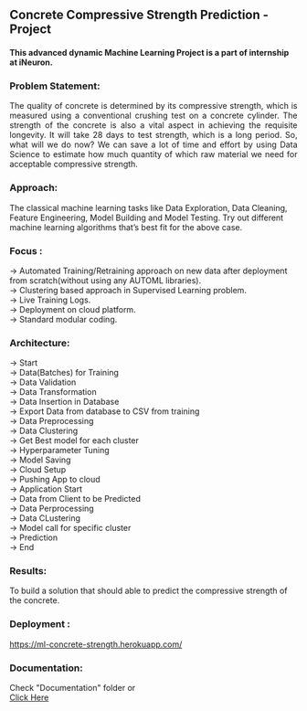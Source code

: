 ## Concrete Compressive Strength Prediction - Project

#### This advanced dynamic Machine Learning Project is a part of internship at iNeuron.

### Problem Statement: 
<p align="justify">The quality of concrete is determined by its compressive strength, which is measured using a conventional crushing test on a concrete cylinder. The strength of the concrete is also a vital aspect in achieving the requisite longevity. It will take 28 days to test strength, which is a long period. So, what will we do now? We can save a lot of time and effort by using Data Science to estimate how much quantity of which raw material we need for acceptable compressive strength. </p>

### Approach: 
The classical machine learning tasks like Data Exploration, Data Cleaning, Feature Engineering, Model Building and Model Testing. Try out different machine learning algorithms that’s best fit for the above case.

### Focus :
-> Automated Training/Retraining approach on new data after deployment from scratch(without using any AUTOML libraries). <br>
-> Clustering based approach in Supervised Learning problem. <br>
-> Live Training Logs. <br>
-> Deployment on cloud platform. <br>
-> Standard modular coding. <br>

### Architecture:
-> Start  <br>
-> Data(Batches) for Training <br>
-> Data Validation <br>
-> Data Transformation <br>
-> Data Insertion in Database <br>
->  Export Data from database to CSV from training <br>
-> Data Preprocessing <br>
-> Data Clustering <br>
-> Get Best model for each cluster <br>
-> Hyperparameter Tuning <br>
-> Model Saving <br>
-> Cloud Setup <br>
-> Pushing App to cloud <br>
-> Application Start <br>
-> Data from Client to be Predicted <br>
-> Data Perprocessing <br>
-> Data CLustering <br>
-> Model call for specific cluster <br>
-> Prediction <br>
-> End <br>


### Results: 
To build a solution that should able to predict the compressive strength of the concrete.

### Deployment :
https://ml-concrete-strength.herokuapp.com/  <br> 

### Documentation:
Check "Documentation" folder or <br> [Click Here](https://github.com/Yatrik07/Concrete_Compressive_Strength_Prediction-Project/tree/main/Documentations)
